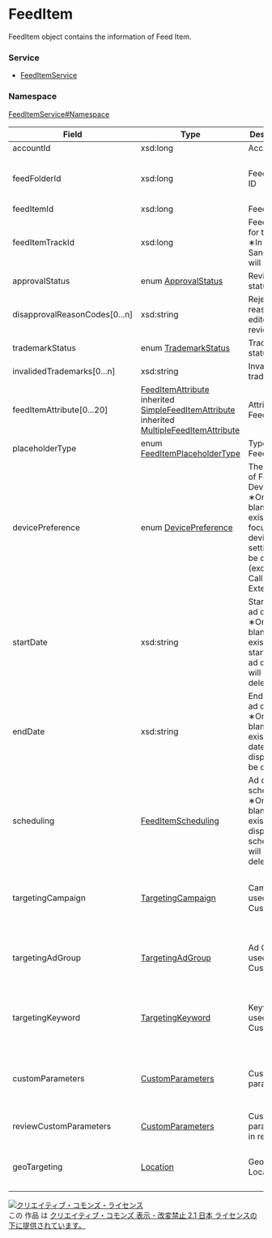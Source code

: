 

# FeedItem

FeedItem object contains the information of Feed Item.

### Service

+ [FeedItemService](../../services/FeedItemService.md)

### Namespace

[FeedItemService#Namespace](../../services/FeedItemService.md#namespace)

| Field | Type | Description | response | get | add | set | remove |
| ----- | ---- | ----------- | -------- | --------- | --------- | --------- | --------- |
| accountId | xsd:long | Account ID | yes | - | Ignore | Ignore | Ignore | |
| feedFolderId | xsd:long | Feed Folder ID | yes | - | Ignore<br/>※アドカスタマイザーの場合、Requirement | Ignore | Ignore | |
| feedItemId | xsd:long | Feed Item ID | yes | - | Ignore | Requirement | Requirement | |
| feedItemTrackId | xsd:long | Feed Item ID for tracking<br/>∗In Sandbox,&#34;0&#34; will return. | yes | - | Ignore | Ignore | Ignore | |
| approvalStatus | enum [ApprovalStatus](./ApprovalStatus.md) | Review status | yes | - | Ignore | Ignore | Ignore | |
| disapprovalReasonCodes[0...n] | xsd:string | Reject reason on editorial review | yes | - | Ignore | Ignore | Ignore | |
| trademarkStatus | enum [TrademarkStatus](./TrademarkStatus.md) | Trademark status. | yes | - | Ignore | Ignore | Ignore | |
| invalidedTrademarks[0...n] | xsd:string | Invalided trademarks. | yes | - | Ignore | Ignore | Ignore | |
| feedItemAttribute[0...20] | [FeedItemAttribute](./FeedItemAttribute.md)<br>inherited [SimpleFeedItemAttribute](./SimpleFeedItemAttribute.md)<br>inherited [MultipleFeedItemAttribute](./MultipleFeedItemAttribute.md) | Attribute of Feed Item | yes | - | Requirement | Optional | Ignore | |
| placeholderType | enum [FeedItemPlaceholderType](./FeedItemPlaceholderType.md) | Type of Feed Item | yes | - | Ignore | Ignore | Ignore | |
| devicePreference | enum [DevicePreference](./DevicePreference.md) | The settings of Focus Device<br/>∗On setting blank, existing focus device setting will be deleted (excluding Call Extension). | yes | - | Optional<br/>※電話番号オプションの場合、Optional<br/>※Default: SMART_PHONE | Optional<br/>※電話番号オプションの場合、Ignore | Ignore | |
| startDate | xsd:string | Start date of ad display<br/>∗On setting blank, existing start date of ad display will be deleted | yes | - | Optional | Optional | Ignore | |
| endDate | xsd:string | End date of ad display<br/>∗On setting blank, existing end date of ad display will be deleted | yes | - | Optional | Optional | Ignore | |
| scheduling | [FeedItemScheduling](./FeedItemScheduling.md) | Ad display schedule<br/>∗On setting blank, existing ad display schedule will be deleted | yes | - | Optional | Optional | Ignore | |
| targetingCampaign | [TargetingCampaign](./TargetingCampaign.md) | Campaign used for Ad Customizer | yes | - | Ignore<br/>※アドカスタマイザーの場合、Optional | Ignore<br/>※アドカスタマイザーの場合、Optional | Ignore | |
| targetingAdGroup | [TargetingAdGroup](./TargetingAdGroup.md) | Ad Group used for Ad Customizer | yes | - | Ignore<br/>※アドカスタマイザーの場合、Optional | Ignore<br/>※アドカスタマイザーの場合、Optional | Ignore | |
| targetingKeyword | [TargetingKeyword](./TargetingKeyword.md) | Keyword used for Ad Customizer | yes | - | Ignore<br/>※アドカスタマイザーの場合、Optional | Ignore<br/>※アドカスタマイザーの場合、Optional | Ignore | |
| customParameters | [CustomParameters](./CustomParameters.md) | Custom parameters | yes | - | Ignore<br/>※クイックリンクオプションの場合、Optional | Ignore<br/>※クイックリンクオプションの場合、Optional | Ignore | |
| reviewCustomParameters | [CustomParameters](./CustomParameters.md) | Custom parameters in review | yes | - | Ignore | Ignore | Ignore | |
| geoTargeting | [Location](./Location.md) | Geographic Location | yes | - | Ignore<br/>※アドカスタマイザーの場合、Optional | Ignore | Ignore | |

<a rel="license" href="http://creativecommons.org/licenses/by-nd/2.1/jp/"><img alt="クリエイティブ・コモンズ・ライセンス" style="border-width:0" src="https://i.creativecommons.org/l/by-nd/2.1/jp/88x31.png" /></a><br />この 作品 は <a rel="license" href="http://creativecommons.org/licenses/by-nd/2.1/jp/">クリエイティブ・コモンズ 表示 - 改変禁止 2.1 日本 ライセンスの下に提供されています。</a>
